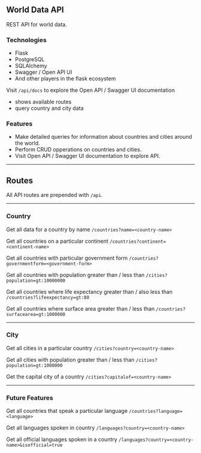 ## World Data API
REST API for world data.

### Technologies
- Flask
- PostgreSQL
- SQLAlchemy
- Swagger / Open API UI
- And other players in the flask ecosystem

<!-- ### Explore the API
https://world-data-api.herokuapp.com/api/docs -->

Visit `/api/docs` to explore the Open API / Swagger UI documentation
- shows available routes
- query country and city data

### Features

- Make detailed queries for information about countries and cities around the world.
- Perform CRUD opperations on countries and cities.
- Visit Open API / Swagger UI documentation to explore API.

---

## Routes

All API routes are prepended with `/api`.

---

### Country
Get all data for a country by name
`/countries?name=<country-name>`

Get all countries on a particular continent
`/countries?continent=<continent-name>`

Get all countries with particular government form
`/countries?governmentform=<government-form>`

Get all countries with population greater than / less than
`/cities?population=gt:10000000`

Get all countries where life expectancy greater than / also less than
`/countries?lifeexpectancy=gt:80`

Get all countries where surface area greater than / less than
`/countries?surfacearea=gt:1000000`


---

### City
Get all cities in a particular country
`/cities?country=<country-name>`

Get all cities with population greater than / less than
`/cities?population=gt:1000000`

Get the capital city of a country
`/cities?capitalof=<country-name>`

---

### Future Features

Get all countries that speak a particular language
`/countries?language=<language>`

Get all languages spoken in country
`/languages?country=<country-name>`

Get all official languages spoken in a country
`/languages?country=<country-name>&isofficial=true`

